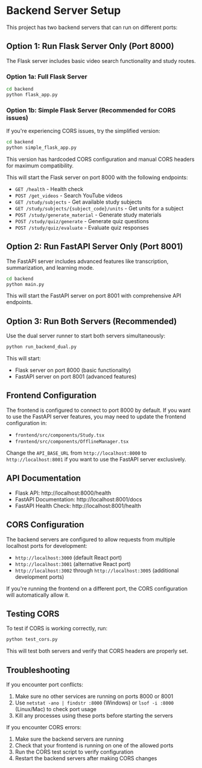 # Backend Server Setup

This project has two backend servers that can run on different ports:

## Option 1: Run Flask Server Only (Port 8000)
The Flask server includes basic video search functionality and study routes.

### Option 1a: Full Flask Server
```bash
cd backend
python flask_app.py
```

### Option 1b: Simple Flask Server (Recommended for CORS issues)
If you're experiencing CORS issues, try the simplified version:
```bash
cd backend
python simple_flask_app.py
```

This version has hardcoded CORS configuration and manual CORS headers for maximum compatibility.

This will start the Flask server on port 8000 with the following endpoints:
- `GET /health` - Health check
- `POST /get_videos` - Search YouTube videos
- `GET /study/subjects` - Get available study subjects
- `GET /study/subjects/{subject_code}/units` - Get units for a subject
- `POST /study/generate_material` - Generate study materials
- `POST /study/quiz/generate` - Generate quiz questions
- `POST /study/quiz/evaluate` - Evaluate quiz responses

## Option 2: Run FastAPI Server Only (Port 8001)
The FastAPI server includes advanced features like transcription, summarization, and learning mode.

```bash
cd backend
python main.py
```

This will start the FastAPI server on port 8001 with comprehensive API endpoints.

## Option 3: Run Both Servers (Recommended)
Use the dual server runner to start both servers simultaneously:

```bash
python run_backend_dual.py
```

This will start:
- Flask server on port 8000 (basic functionality)
- FastAPI server on port 8001 (advanced features)

## Frontend Configuration
The frontend is configured to connect to port 8000 by default. If you want to use the FastAPI server features, you may need to update the frontend configuration in:
- `frontend/src/components/Study.tsx`
- `frontend/src/components/OfflineManager.tsx`

Change the `API_BASE_URL` from `http://localhost:8000` to `http://localhost:8001` if you want to use the FastAPI server exclusively.

## API Documentation
- Flask API: http://localhost:8000/health
- FastAPI Documentation: http://localhost:8001/docs
- FastAPI Health Check: http://localhost:8001/health

## CORS Configuration
The backend servers are configured to allow requests from multiple localhost ports for development:
- `http://localhost:3000` (default React port)
- `http://localhost:3001` (alternative React port)
- `http://localhost:3002` through `http://localhost:3005` (additional development ports)

If you're running the frontend on a different port, the CORS configuration will automatically allow it.

## Testing CORS
To test if CORS is working correctly, run:
```bash
python test_cors.py
```

This will test both servers and verify that CORS headers are properly set.

## Troubleshooting
If you encounter port conflicts:
1. Make sure no other services are running on ports 8000 or 8001
2. Use `netstat -ano | findstr :8000` (Windows) or `lsof -i :8000` (Linux/Mac) to check port usage
3. Kill any processes using these ports before starting the servers

If you encounter CORS errors:
1. Make sure the backend servers are running
2. Check that your frontend is running on one of the allowed ports
3. Run the CORS test script to verify configuration
4. Restart the backend servers after making CORS changes 